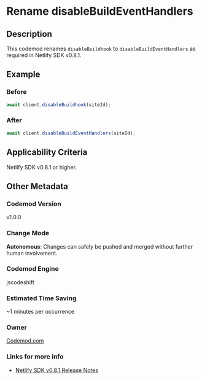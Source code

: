 # Rename disableBuildEventHandlers

## Description

This codemod renames `disableBuildhook` to `disableBuildEventHandlers` as required in Netlify SDK v0.8.1.

## Example

### Before

```jsx
await client.disableBuildhook(siteId);
```

### After

```jsx
await client.disableBuildEventHandlers(siteId);
```

## Applicability Criteria

Netlify SDK v0.8.1 or higher.

## Other Metadata

### Codemod Version

v1.0.0

### Change Mode

**Autonomous**: Changes can safely be pushed and merged without further human involvement.

### **Codemod Engine**

jscodeshift

### Estimated Time Saving

~1 minutes per occurrence

### Owner

[Codemod.com](https://github.com/codemod-com)

### Links for more info

-   [Netlify SDK v0.8.1 Release Notes](https://sdk.netlify.com/release-notes/#081)
